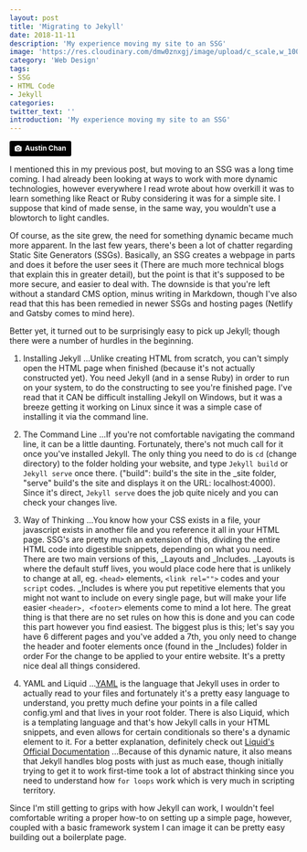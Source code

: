 ```yaml
---
layout: post
title: 'Migrating to Jekyll'
date: 2018-11-11
description: 'My experience moving my site to an SSG'
image: 'https://res.cloudinary.com/dmw0znxgj/image/upload/c_scale,w_1000/v1541954989/signs.jpg'
category: 'Web Design'
tags:
- SSG
- HTML Code
- Jekyll
categories:
twitter_text: ''
introduction: 'My experience moving my site to an SSG'
---
```

<a style="background-color:black;color:white;text-decoration:none;padding:4px 6px;font-family:-apple-system, BlinkMacSystemFont, &quot;San Francisco&quot;, &quot;Helvetica Neue&quot;, Helvetica, Ubuntu, Roboto, Noto, &quot;Segoe UI&quot;, Arial, sans-serif;font-size:12px;font-weight:bold;line-height:1.2;display:inline-block;border-radius:3px" href="https://unsplash.com/@austinchan?utm_medium=referral&amp;utm_campaign=photographer-credit&amp;utm_content=creditBadge" target="_blank" rel="noopener noreferrer" title="Download free do whatever you want high-resolution photos from Austin Chan"><span style="display:inline-block;padding:2px 3px"><svg xmlns="http://www.w3.org/2000/svg" style="height:12px;width:auto;position:relative;vertical-align:middle;top:-1px;fill:white" viewBox="0 0 32 32"><title>unsplash-logo</title><path d="M20.8 18.1c0 2.7-2.2 4.8-4.8 4.8s-4.8-2.1-4.8-4.8c0-2.7 2.2-4.8 4.8-4.8 2.7.1 4.8 2.2 4.8 4.8zm11.2-7.4v14.9c0 2.3-1.9 4.3-4.3 4.3h-23.4c-2.4 0-4.3-1.9-4.3-4.3v-15c0-2.3 1.9-4.3 4.3-4.3h3.7l.8-2.3c.4-1.1 1.7-2 2.9-2h8.6c1.2 0 2.5.9 2.9 2l.8 2.4h3.7c2.4 0 4.3 1.9 4.3 4.3zm-8.6 7.5c0-4.1-3.3-7.5-7.5-7.5-4.1 0-7.5 3.4-7.5 7.5s3.3 7.5 7.5 7.5c4.2-.1 7.5-3.4 7.5-7.5z"></path></svg></span><span style="display:inline-block;padding:2px 3px">Austin Chan</span></a>

I mentioned this in my previous post, but moving to an SSG was a long time coming. 
I had already been looking at ways to work with more dynamic technologies, however everywhere I read wrote about how overkill it was to learn something like React or Ruby considering it was for a simple site. I suppose that kind of made sense, in the same way, you wouldn't use a blowtorch to light candles.

Of course, as the site grew, the need for something dynamic became much more apparent. In the last few years, there's been a lot of chatter regarding Static Site Generators (SSGs). Basically, an SSG creates a webpage in parts and does it before the user sees it (There are much more technical blogs that explain this in greater detail), but the point is that it's supposed to be more secure, and easier to deal with. The downside is that you're left without a standard CMS option, minus writing in Markdown, though I've also read that this has been remedied in newer SSGs and hosting pages (Netlify and Gatsby comes to mind here).

Better yet, it turned out to be surprisingly easy to pick up Jekyll; though there were a number of hurdles in the beginning. 

1. Installing Jekyll
...Unlike creating HTML from scratch, you can't simply open the HTML page when finished (because it's not actually constructed yet). You need Jekyll (and in a sense Ruby) in order to run on your system, to do the constructing to see you're finished page. I've read that it CAN be difficult installing Jekyll on Windows, but it was a breeze getting it working on Linux since it was a simple case of installing it via the command line.

2. The Command Line
...If you're not comfortable navigating the command line, it can be a little daunting. Fortunately, there's not much call for it once you've installed Jekyll. The only thing you need to do is `cd` (change directory) to the folder holding your website, and type `Jekyll build` or `Jekyll serve` once there. ("build": build's the site in the \_site folder, "serve" build's the site and displays it on the URL: localhost:4000). Since it's direct, `Jekyll serve` does the job quite nicely and you can check your changes live.

3. Way of Thinking
...You know how your CSS exists in a file, your javascript exists in another file and you reference it all in your HTML page. SSG's are pretty much an extension of this, dividing the entire HTML code into digestible snippets, depending on what you need. There are two main versions of this, \_Layouts and \_Includes. 
\_Layouts is where the default stuff lives, you would place code here that is unlikely to change at all, eg.  `<head>` elements, `<link rel="">` codes and your `script` codes.
\_Includes is where you put repetitive elements that you might not want to include on every single page, but will make your life easier `<header>, <footer>` elements come to mind a lot here.
The great thing is that there are no set rules on how this is done and you can code this part however you find easiest. The biggest plus is this; let's say you have 6 different pages and you've added a 7th, you only need to change the header and footer elements once (found in the \_Includes) folder in order For the change to be applied to your entire website.
It's a pretty nice deal all things considered.

4. YAML and Liquid
...[YAML](http://yaml.org/) is the language that Jekyll uses in order to actually read to your files and fortunately it's a pretty easy language to understand, you pretty much define your points in a file called config.yml and that lives in your root folder. There is also Liquid, which is a templating language and that's how Jekyll calls in your HTML snippets, and even allows for certain conditionals so there's a dynamic element to it.
For a better explanation, definitely check out [Liquid's Official Documentation](https://shopify.github.io/liquid/basics/introduction/ "Liquid's Official Documentation")
...Because of this dynamic nature, it also means that Jekyll handles blog posts with just as much ease, though initially trying to get it to work first-time took a lot of abstract thinking since you need to understand how `for loops` work which is very much in scripting territory. 

Since I'm still getting to grips with how Jekyll can work, I wouldn't feel comfortable writing a proper how-to on setting up a simple page, however, coupled with a basic framework system I can image it can be pretty easy building out a boilerplate page.
